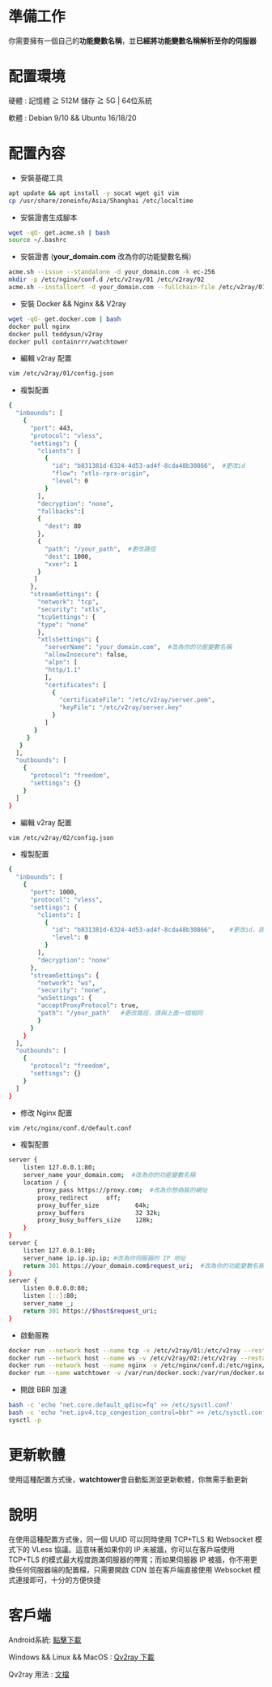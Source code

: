# 準備工作
你需要擁有一個自己的**功能變數名稱**，並**已經將功能變數名稱解析至你的伺服器**   
# 配置環境
硬體 : 記憶體 ≧ 512M 儲存 ≧ 5G | 64位系統      

軟體 : Debian 9/10 && Ubuntu 16/18/20
# 配置內容
- 安裝基礎工具  
```bash
apt update && apt install -y socat wget git vim     
cp /usr/share/zoneinfo/Asia/Shanghai /etc/localtime
```
- 安裝證書生成腳本  
```bash
wget -qO- get.acme.sh | bash 
source ~/.bashrc
```
- 安裝證書  (**your_domain.com** 改為你的功能變數名稱）
```bash
acme.sh --issue --standalone -d your_domain.com -k ec-256
mkdir -p /etc/nginx/conf.d /etc/v2ray/01 /etc/v2ray/02
acme.sh --installcert -d your_domain.com --fullchain-file /etc/v2ray/01/server.pem --key-file /etc/v2ray/01/server.key --ecc
```
- 安裝 Docker && Nginx && V2ray 
```bash
wget -qO- get.docker.com | bash
docker pull nginx
docker pull teddysun/v2ray
docker pull containrrr/watchtower
```
- 編輯 v2ray 配置 
```bash
vim /etc/v2ray/01/config.json
```
- 複製配置  
```bash
{
  "inbounds": [
    {
      "port": 443,
      "protocol": "vless",
      "settings": {
        "clients": [
          {
            "id": "b831381d-6324-4d53-ad4f-8cda48b30866",  #更改id
            "flow": "xtls-rprx-origin",
            "level": 0
          }
        ],
        "decryption": "none",
        "fallbacks":[
        {
          "dest": 80
        },
        {
          "path": "/your_path",  #更改路徑
          "dest": 1000,
          "xver": 1
        }
       ]
      },
      "streamSettings": {
        "network": "tcp",
        "security": "xtls",
        "tcpSettings": {
        "type": "none"
        },
        "xtlsSettings": {
          "serverName": "your_domain.com",  #改為你的功能變數名稱
          "allowInsecure": false,
          "alpn": [
          "http/1.1"
          ],
          "certificates": [
            {
              "certificateFile": "/etc/v2ray/server.pem",
              "keyFile": "/etc/v2ray/server.key"
            }
          ]
       }
     }
   }
  ],
  "outbounds": [
    {
      "protocol": "freedom",
      "settings": {}
    }
  ]
}
```
- 編輯 v2ray 配置 
```bash
vim /etc/v2ray/02/config.json
```
- 複製配置  
```bash
{
  "inbounds": [
    {
      "port": 1000,
      "protocol": "vless",
      "settings": {
        "clients": [
          {
            "id": "b831381d-6324-4d53-ad4f-8cda48b30866",    #更改id，請與上面一個相同
            "level": 0
          }
        ],
        "decryption": "none"
      },
      "streamSettings": {
        "network": "ws",
        "security": "none",
        "wsSettings": {
        "acceptProxyProtocol": true,
        "path": "/your_path"   #更改路徑，請與上面一個相同
        }
      }
    }
  ],
  "outbounds": [
    {
      "protocol": "freedom",
      "settings": {}
    }
  ]
}
```
- 修改 Nginx 配置 
```bash
vim /etc/nginx/conf.d/default.conf
```
- 複製配置  
```bash
server {
    listen 127.0.0.1:80;
    server_name your_domain.com;  #改為你的功能變數名稱
    location / {
        proxy_pass https://proxy.com;  #改為你想偽裝的網址
        proxy_redirect     off;
        proxy_buffer_size          64k; 
        proxy_buffers              32 32k; 
        proxy_busy_buffers_size    128k;  
    }
}
server {
    listen 127.0.0.1:80;
    server_name ip.ip.ip.ip; #改為你伺服器的 IP 地址
    return 301 https://your_domain.com$request_uri;  #改為你的功能變數名稱
}
server {
    listen 0.0.0.0:80;
    listen [::]:80;
    server_name _;
    return 301 https://$host$request_uri;
}
```
- 啟動服務 
```bash
docker run --network host --name tcp -v /etc/v2ray/01:/etc/v2ray --restart=always -d teddysun/v2ray
docker run --network host --name ws -v /etc/v2ray/02:/etc/v2ray --restart=always -d teddysun/v2ray
docker run --network host --name nginx -v /etc/nginx/conf.d:/etc/nginx/conf.d --restart=always -d nginx
docker run --name watchtower -v /var/run/docker.sock:/var/run/docker.sock --restart unless-stopped -d containrrr/watchtower --cleanup
```
- 開啟 BBR 加速 
```bash
bash -c 'echo "net.core.default_qdisc=fq" >> /etc/sysctl.conf'
bash -c 'echo "net.ipv4.tcp_congestion_control=bbr" >> /etc/sysctl.conf'
sysctl -p
```
# 更新軟體
使用這種配置方式後，**watchtower**會自動監測並更新軟體，你無需手動更新

# 說明
在使用這種配置方式後，同一個 UUID 可以同時使用 TCP+TLS 和 Websocket 模式下的 VLess 協議。這意味著如果你的 IP 未被牆，你可以在客戶端使用 TCP+TLS 的模式最大程度跑滿伺服器的帶寬；而如果伺服器 IP 被牆，你不用更換任何伺服器端的配置檔，只需要開啟 CDN 並在客戶端直接使用 Websocket 模式連接即可，十分的方便快捷

# 客戶端
Android系統: [點擊下載](https://github.com/2dust/v2rayNG/releases)    

Windows && Linux && MacOS : [Qv2ray 下載](https://github.com/Qv2ray/Qv2ray/releases)   

Qv2ray 用法 : [文檔](https://qv2ray.net/getting-started/step2.html) 
